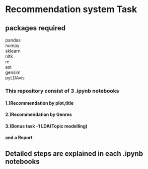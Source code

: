 # Recommendation system Task
 
## packages required
pandas  
numpy  
sklearn  
nltk  
re  
ast  
gensim   
pyLDAvis  

### This repository consist of 3 .ipynb notebooks  
#### 1.)Recommendation by plot,title  
#### 2.)Recommendation by Genres  
#### 3.)Bonus task -1 LDA(Topic modelling)  
#### and a Report  


## Detailed steps are explained in each .ipynb notebooks  






